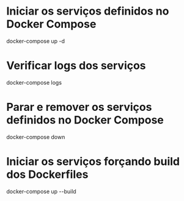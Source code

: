 # Iniciar os serviços definidos no Docker Compose
docker-compose up -d

# Verificar logs dos serviços
docker-compose logs

# Parar e remover os serviços definidos no Docker Compose
docker-compose down

# Iniciar os serviços forçando build dos Dockerfiles
docker-compose up --build
